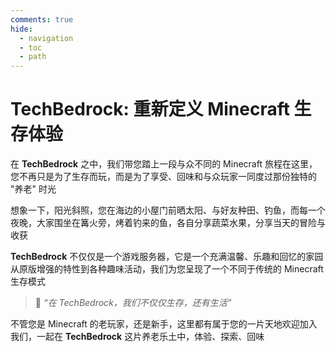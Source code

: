 ```yaml
---
comments: true
hide:
  - navigation
  - toc
  - path
---
```


# TechBedrock: 重新定义 Minecraft 生存体验

在 **TechBedrock** 之中，我们带您踏上一段与众不同的 Minecraft 旅程在这里，您不再只是为了生存而玩，而是为了享受、回味和与众玩家一同度过那份独特的 "养老" 时光

想象一下，阳光斜照，您在海边的小屋门前晒太阳、与好友种田、钓鱼，而每一个夜晚，大家围坐在篝火旁，烤着钓来的鱼，各自分享蔬菜水果，分享当天的冒险与收获

**TechBedrock** 不仅仅是一个游戏服务器，它是一个充满温馨、乐趣和回忆的家园从原版增强的特性到各种趣味活动，我们为您呈现了一个不同于传统的 Minecraft 生存模式

> 🌲 *“在 TechBedrock，我们不仅仅生存，还有生活”*

不管您是 Minecraft 的老玩家，还是新手，这里都有属于您的一片天地欢迎加入我们，一起在 **TechBedrock** 这片养老乐土中，体验、探索、回味
